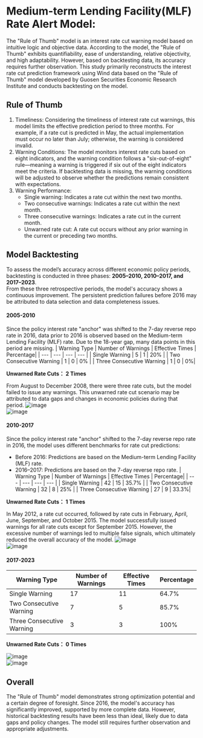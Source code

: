# Medium-term Lending Facility(MLF) Rate Alert Model:

The "Rule of Thumb" model is an interest rate cut warning model based on intuitive logic and objective data. According to the model, the "Rule of Thumb" exhibits quantifiability, 
ease of understanding, relative objectivity, and high adaptability. However, based on backtesting data, its accuracy requires further observation. This study primarily reconstructs the interest 
rate cut prediction framework using Wind data based on the "Rule of Thumb" model developed by Guosen Securities Economic Research Institute and conducts backtesting on the model.

## Rule of Thumb
1. Timeliness:
   Considering the timeliness of interest rate cut warnings, this model limits the effective prediction period to three months. For example, if a rate cut is predicted in May,
   the actual implementation must occur no later than July; otherwise, the warning is considered invalid.
2. Warning Conditions:
   The model monitors interest rate cuts based on eight indicators, and the warning condition follows a "six-out-of-eight" rule—meaning a warning is triggered if six out of the eight
   indicators meet the criteria. If backtesting data is missing, the warning conditions will be adjusted to observe whether the predictions remain consistent with expectations.
3. Warning Performance:
   - Single warning: Indicates a rate cut within the next two months.
   - Two consecutive warnings: Indicates a rate cut within the next month.
   - Three consecutive warnings: Indicates a rate cut in the current month.
   - Unwarned rate cut: A rate cut occurs without any prior warning in the current or preceding two months.

## Model Backtesting
To assess the model’s accuracy across different economic policy periods, backtesting is conducted in three phases: **2005–2010, 2010–2017, and 2017–2023**.<br/>
From these three retrospective periods, the model's accuracy shows a continuous improvement. The persistent prediction failures before 2016 may be attributed to data selection 
and data completeness issues.

#### 2005-2010
Since the policy interest rate "anchor" was shifted to the 7-day reverse repo rate in 2016, data prior to 2016 is observed based on the Medium-term Lending Facility (MLF) rate. 
Due to the 18-year gap, many data points in this period are missing.
| Warning Type | Number of Warnings | Effective Times | Percentage|
| --- | --- | --- | --- |
| Single Warning | 5 | 1 | 20% |
| Two Consecutive Warning | 1 | 0 | 0% |
| Three Consecutive Warning | 1 | 0 | 0%|

**Unwarned Rate Cuts： 2 Times**<br/>

From August to December 2008, there were three rate cuts, but the model failed to issue any warnings. This unwarned rate cut scenario may be attributed to data gaps and changes 
in economic policies during that period.
![image](https://github.com/user-attachments/assets/e4818509-bfd2-4e39-aed4-29b24ec59d79)<br/>
![image](https://github.com/user-attachments/assets/acb08753-8dd1-418e-9878-5b402e87ca4b)<br/>

#### 2010-2017
Since the policy interest rate "anchor" shifted to the 7-day reverse repo rate in 2016, the model uses different benchmarks for rate cut predictions:
 - Before 2016: Predictions are based on the Medium-term Lending Facility (MLF) rate.
 - 2016–2017: Predictions are based on the 7-day reverse repo rate.
| Warning Type | Number of Warnings | Effective Times | Percentage|
| --- | --- | --- | --- |
| Single Warning | 42 | 15 | 35.7% |
| Two Consecutive Warning | 32 | 8 | 25% |
| Three Consecutive Warning | 27 | 9 | 33.3%|

**Unwarned Rate Cuts： 1 Times**<br/>

In May 2012, a rate cut occurred, followed by rate cuts in February, April, June, September, and October 2015.
The model successfully issued warnings for all rate cuts except for September 2015. However, the excessive number of warnings led to multiple false signals, which ultimately reduced 
the overall accuracy of the model.
![image](https://github.com/user-attachments/assets/7cd422f1-c74f-4a7c-8c47-0f37dc995e51)<br/>
![image](https://github.com/user-attachments/assets/e09df818-0340-4576-8544-9667f60cbe5b)<br/>

#### 2017-2023
| Warning Type | Number of Warnings | Effective Times | Percentage|
| --- | --- | --- | --- |
| Single Warning | 17 | 11 | 64.7% |
| Two Consecutive Warning | 7 | 5 | 85.7% |
| Three Consecutive Warning | 3 | 3 | 100%|

**Unwarned Rate Cuts： 0 Times**<br/>

![image](https://github.com/user-attachments/assets/33d2423e-2f78-4826-99b0-9f24fc261db4)<br/>
![image](https://github.com/user-attachments/assets/78f3660e-a761-44d2-8e10-60bec6149e62)<br/>

## Overall
The "Rule of Thumb" model demonstrates strong optimization potential and a certain degree of foresight. Since 2016, the model's accuracy has significantly improved, supported by 
more complete data. However, historical backtesting results have been less than ideal, likely due to data gaps and policy changes. The model still requires further observation and appropriate adjustments.





